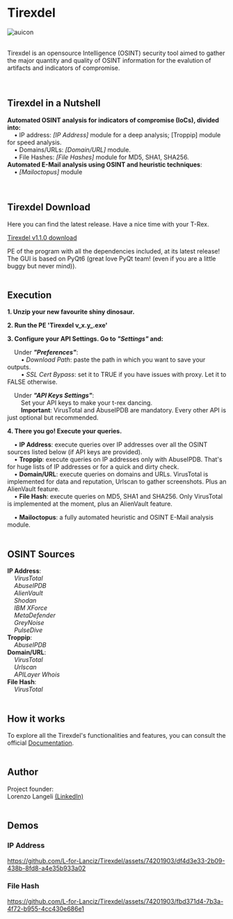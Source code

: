 # Tirexdel
![auicon](https://user-images.githubusercontent.com/74201903/230610673-cc5053d1-edaf-4130-8a81-a0498ac2eedd.png) <br />
&nbsp;

Tirexdel is an opensource Intelligence (OSINT) security tool aimed to gather the major quantity and quality of OSINT information for the evalution of artifacts and indicators of compromise.
&nbsp;

&nbsp;

## Tirexdel in a Nutshell
**Automated OSINT analysis for indicators of compromise (IoCs), divided into:** <br />
&nbsp;&nbsp;&nbsp;&nbsp;• IP address: *[IP Address]* module for a deep analysis; [Troppip] module for speed analysis. <br />
&nbsp;&nbsp;&nbsp;&nbsp;• Domains/URLs: *[Domain/URL]* module. <br />
&nbsp;&nbsp;&nbsp;&nbsp;• File Hashes: *[File Hashes]* module for MD5, SHA1, SHA256. <br />
**Automated E-Mail analysis using OSINT and heuristic techniques**: <br />
&nbsp;&nbsp;&nbsp;&nbsp;• *[Mailoctopus]* module <br />

&nbsp;

## Tirexdel Download
Here you can find the latest release. Have a nice time with your T-Rex.  

[Tirexdel v1.1.0 download](https://github.com/L-for-Lanciz/Tirexdel/releases/download/v1.1.0/Tirexdel.1.1.0.zip)  

PE of the program with all the dependencies included, at its latest release!  
The GUI is based on PyQt6 (great love PyQt team! (even if you are a little buggy but never mind)). <br />
&nbsp;

## Execution
**1. Unzip your new favourite shiny dinosaur.**  

**2. Run the PE 'Tirexdel v_x.y_.exe'**  

**3. Configure your API Settings. Go to _"Settings"_ and:**  
  
&nbsp;&nbsp;&nbsp;&nbsp;Under _**"Preferences"**_:  
&nbsp;&nbsp;&nbsp;&nbsp;&nbsp;&nbsp;&nbsp;&nbsp;• _Download Path_: paste the path in which you want to save your outputs. <br />
&nbsp;&nbsp;&nbsp;&nbsp;&nbsp;&nbsp;&nbsp;&nbsp;• _SSL Cert Bypass_: set it to TRUE if you have issues with proxy. Let it to FALSE otherwise. <br />
   
&nbsp;&nbsp;&nbsp;&nbsp;Under _**"API Keys Settings"**_:  
&nbsp;&nbsp;&nbsp;&nbsp;&nbsp;&nbsp;&nbsp;&nbsp;Set your API keys to make your t-rex dancing.  
&nbsp;&nbsp;&nbsp;&nbsp;&nbsp;&nbsp;&nbsp;&nbsp;**Important**: VirusTotal and AbuseIPDB are mandatory. Every other API is just optional but recommended.  

**4. There you go! Execute your queries.**  
  
&nbsp;&nbsp;&nbsp;&nbsp;• **IP Address**: execute queries over IP addresses over all the OSINT sources listed below (if API keys are provided).  
&nbsp;&nbsp;&nbsp;&nbsp;• **Troppip**: execute queries on IP addresses only with AbuseIPDB. That's for huge lists of IP addresses or for a quick and dirty check.  
&nbsp;&nbsp;&nbsp;&nbsp;• **Domain/URL**: execute queries on domains and URLs. VirusTotal is implemented for data and reputation, Urlscan to gather screenshots. Plus an AlienVault feature.  
&nbsp;&nbsp;&nbsp;&nbsp;• **File Hash**: execute queries on MD5, SHA1 and SHA256. Only VirusTotal is implemented at the moment, plus an AlienVault feature.  
  
&nbsp;&nbsp;&nbsp;&nbsp;• **Mailoctopus**: a fully automated heuristic and OSINT E-Mail analysis module.  
&nbsp;

## OSINT Sources
**IP Address**: <br />
&nbsp;&nbsp;&nbsp;&nbsp;*VirusTotal* <br />
&nbsp;&nbsp;&nbsp;&nbsp;*AbuseIPDB* <br />
&nbsp;&nbsp;&nbsp;&nbsp;*AlienVault* <br />
&nbsp;&nbsp;&nbsp;&nbsp;*Shodan* <br />
&nbsp;&nbsp;&nbsp;&nbsp;*IBM XForce* <br />
&nbsp;&nbsp;&nbsp;&nbsp;*MetaDefender* <br />
&nbsp;&nbsp;&nbsp;&nbsp;*GreyNoise* <br />
&nbsp;&nbsp;&nbsp;&nbsp;*PulseDive* <br />
**Troppip**: <br />
&nbsp;&nbsp;&nbsp;&nbsp;*AbuseIPDB* <br />
**Domain/URL**: <br />
&nbsp;&nbsp;&nbsp;&nbsp;*VirusTotal* <br />
&nbsp;&nbsp;&nbsp;&nbsp;*Urlscan* <br />
&nbsp;&nbsp;&nbsp;&nbsp;*APILayer Whois* <br />
**File Hash**: <br />
&nbsp;&nbsp;&nbsp;&nbsp;*VirusTotal* <br />
&nbsp;

## How it works
To explore all the Tirexdel's functionalities and features, you can consult the official [Documentation](https://github.com/L-for-Lanciz/Tirexdel/blob/main/Documentation.md). <br />
&nbsp;

## Author
Project founder: <br />
Lorenzo Langeli [(LinkedIn)](https://it.linkedin.com/in/lorenzolangeli) <br />
&nbsp;

## Demos
### IP Address
https://github.com/L-for-Lanciz/Tirexdel/assets/74201903/df4d3e33-2b09-438b-8fd8-a4e35b933a02


### File Hash
https://github.com/L-for-Lanciz/Tirexdel/assets/74201903/fbd371d4-7b3a-4f72-b955-4cc430e686e1


